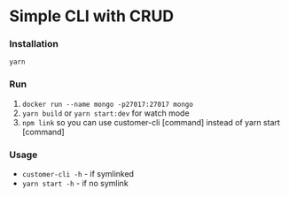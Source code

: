 # Simple CLI with CRUD

### Installation

`yarn`

### Run

1. `docker run --name mongo -p27017:27017 mongo`
2. `yarn build` or `yarn start:dev` for watch mode
3. `npm link` so you can use customer-cli [command] instead of yarn start [command]

### Usage

- `customer-cli -h` - if symlinked
- `yarn start -h` - if no symlink
